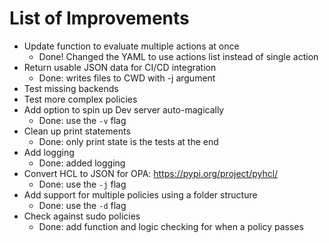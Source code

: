 # List of Improvements

* Update function to evaluate multiple actions at once
  * Done! Changed the YAML to use actions list instead of single action
* Return usable JSON data for CI/CD integration
  * Done: writes files to CWD with -j argument
* Test missing backends
* Test more complex policies
* Add option to spin up Dev server auto-magically
  * Done: use the `-v` flag
* Clean up print statements
  * Done: only print state is the tests at the end
* Add logging
  * Done: added logging
* Convert HCL to JSON for OPA: https://pypi.org/project/pyhcl/
  * Done: use the `-j` flag
* Add support for multiple policies using a folder structure
  * Done: use the `-d` flag
* Check against sudo policies
  * Done: add function and logic checking for when a policy passes
